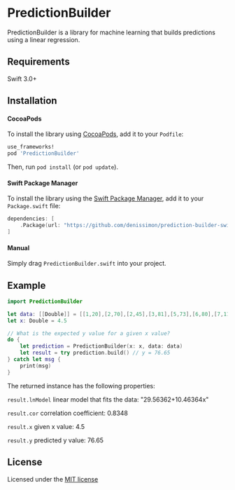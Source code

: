 PredictionBuilder
=================

PredictionBuilder is a library for machine learning that builds predictions using a linear regression.

Requirements
------------

Swift 3.0+

Installation
------------

#### CocoaPods

To install the library using [CocoaPods](https://cocoapods.org), add it to your `Podfile`:

```ruby
use_frameworks!
pod 'PredictionBuilder'
```

Then, run `pod install` (or `pod update`).

#### Swift Package Manager

To install the library using the [Swift Package Manager](https://swift.org/package-manager), add it to your `Package.swift` file:

```swift
dependencies: [
    .Package(url: "https://github.com/denissimon/prediction-builder-swift.git", majorVersion: 1)
]
```

#### Manual

Simply drag `PredictionBuilder.swift` into your project.

Example
-------

```swift
import PredictionBuilder

let data: [[Double]] = [[1,20],[2,70],[2,45],[3,81],[5,73],[6,80],[7,110]]
let x: Double = 4.5

// What is the expected y value for a given x value?
do {
    let prediction = PredictionBuilder(x: x, data: data)
    let result = try prediction.build() // y = 76.65
} catch let msg {
    print(msg)
}
```

The returned instance has the following properties:

`result.lnModel` linear model that fits the data: "29.56362+10.46364x"

`result.cor` correlation coefficient: 0.8348

`result.x` given x value: 4.5

`result.y` predicted y value: 76.65

License
-------

Licensed under the [MIT license](https://github.com/denissimon/prediction-builder-swift/blob/master/LICENSE)

